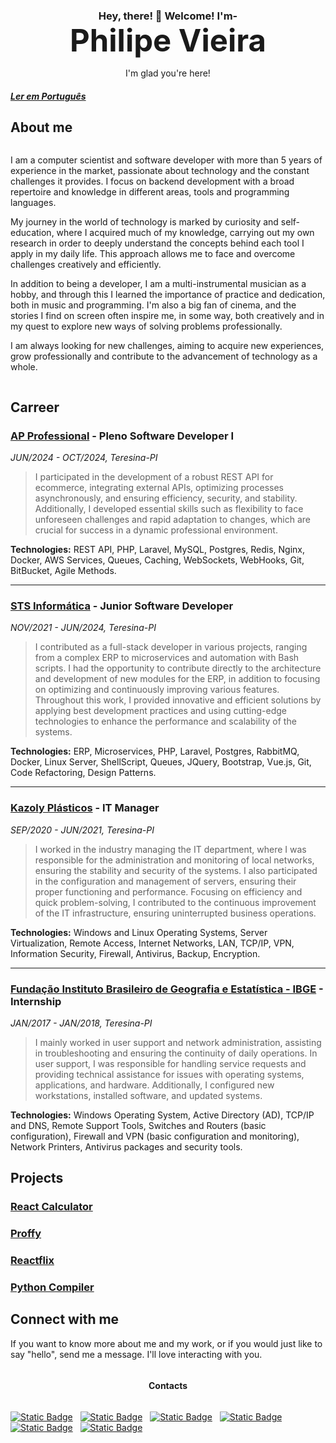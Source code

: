 <h3 style="text-align: center; margin-bottom: 0px; padding: 0px">Hey, there! 👋 Welcome! I'm- </h3>
<h1 style="text-align: center; font-weight: bolder; font-size: 350%; margin: 0px; padding: 0px">Philipe Vieira</h1>
<p style="text-align: center; text-decoration: none">I'm glad you're here!</p>

##### [Ler em Português](README_pt-br.md)


## About me

<div style="display: flex; flex-direction: row; align-items: start; justify-content: center">
    <div style=" width: calc(100%-310px);">
        <p>I am a computer scientist and software developer with more than 5 years of experience in the market, passionate about technology and the constant challenges it provides. I focus on backend development with a broad repertoire and knowledge in different areas, tools and programming languages.</p>
        <p>My journey in the world of technology is marked by curiosity and self-education, where I acquired much of my knowledge, carrying out my own research in order to deeply understand the concepts behind each tool I apply in my daily life. This approach allows me to face and overcome challenges creatively and efficiently.</p>
        <p>In addition to being a developer, I am a multi-instrumental musician as a hobby, and through this I learned the importance of practice and dedication, both in music and programming. I'm also a big fan of cinema, and the stories I find on screen often inspire me, in some way, both creatively and in my quest to explore new ways of solving problems professionally.</p>
        <p>I am always looking for new challenges, aiming to acquire new experiences, grow professionally and contribute to the advancement of technology as a whole.</p>
    </div>
</div>


## Carreer

### [AP Professional](https://www.anapaulacarvalho.com/) - Pleno Software Developer I
*JUN/2024 - OCT/2024, Teresina-PI*  
> I participated in the development of a robust REST API for ecommerce, integrating external APIs, optimizing processes asynchronously, and ensuring efficiency, security, and stability. Additionally, I developed essential skills such as flexibility to face unforeseen challenges and rapid adaptation to changes, which are crucial for success in a dynamic professional environment.  

**Technologies:** REST API, PHP, Laravel, MySQL, Postgres, Redis, Nginx, Docker, AWS Services, Queues, Caching, WebSockets, WebHooks, Git, BitBucket, Agile Methods.

---

### [STS Informática](https://stsinformatica.com.br/) - Junior Software Developer
*NOV/2021 - JUN/2024, Teresina-PI*  
> I contributed as a full-stack developer in various projects, ranging from a complex ERP to microservices and automation with Bash scripts. I had the opportunity to contribute directly to the architecture and development of new modules for the ERP, in addition to focusing on optimizing and continuously improving various features. Throughout this work, I provided innovative and efficient solutions by applying best development practices and using cutting-edge technologies to enhance the performance and scalability of the systems.  

**Technologies:** ERP, Microservices, PHP, Laravel, Postgres, RabbitMQ, Docker, Linux Server, ShellScript, Queues, JQuery, Bootstrap, Vue.js, Git, Code Refactoring, Design Patterns.

---

### [Kazoly Plásticos]() - IT Manager
*SEP/2020 - JUN/2021, Teresina-PI*  
> I worked in the industry managing the IT department, where I was responsible for the administration and monitoring of local networks, ensuring the stability and security of the systems. I also participated in the configuration and management of servers, ensuring their proper functioning and performance. Focusing on efficiency and quick problem-solving, I contributed to the continuous improvement of the IT infrastructure, ensuring uninterrupted business operations.  

**Technologies:** Windows and Linux Operating Systems, Server Virtualization, Remote Access, Internet Networks, LAN, TCP/IP, VPN, Information Security, Firewall, Antivirus, Backup, Encryption.

---

### [Fundação Instituto Brasileiro de Geografia e Estatística - IBGE](https://www.ibge.gov.br/) - Internship
*JAN/2017 - JAN/2018, Teresina-PI*  
> I mainly worked in user support and network administration, assisting in troubleshooting and ensuring the continuity of daily operations. In user support, I was responsible for handling service requests and providing technical assistance for issues with operating systems, applications, and hardware. Additionally, I configured new workstations, installed software, and updated systems.  

**Technologies:** Windows Operating System, Active Directory (AD), TCP/IP and DNS, Remote Support Tools, Switches and Routers (basic configuration), Firewall and VPN (basic configuration and monitoring), Network Printers, Antivirus packages and security tools.

## Projects
### [React Calculator](https://github.com/philipe-vieira/)
### [Proffy](https://github.com/philipe-vieira/)
### [Reactflix](https://github.com/philipe-vieira/)
### [Python Compiler](https://github.com/philipe-vieira/)
<!-- - Terminal (when press ctrl+k show terminal `>_` ) -->

<!-- ## Skills -->

## Connect with me

If you want to know more about me and my work, or if you would just
like to say "hello", send me a message. I'll love interacting with you.


<div style="display: flex; flex-direction: row; justify-content: center" >

#### Contacts

</div>

<div style="display: flex; flex-direction: row; justify-content: center" >

[![Static Badge](https://img.shields.io/badge/Email-white.svg?logo=gmail)](mailto:vieirap380@gmail.com) &nbsp;
[![Static Badge](https://img.shields.io/badge/LinkedIn-white.svg?logo=linkedin&logoColor=0A66C2)](https://www.linkedin.com/in/philipe-vieira-oliveira-b5a1b9148) &nbsp;
[![Static Badge](https://img.shields.io/badge/GitHub-white.svg?logo=github&logoColor=000)](https://github.com/philipe-vieira) &nbsp;
[![Static Badge](https://img.shields.io/badge/Instagram-white.svg?logo=instagram)](https://www.instagram.com/philiipe_vieira/) &nbsp;
[![Static Badge](https://img.shields.io/badge/Telegram-white.svg?logo=telegram)](https://t.me/philipevieira) &nbsp;
[![Static Badge](https://img.shields.io/badge/Resume-white.svg?logo=googledocs&logoColor=4285F4)](https://drive.google.com/file/d/1jUPjUSN4Yac-RyJS5BmMOTCZpjqiEgXm/view?usp=sharing)

</div>
